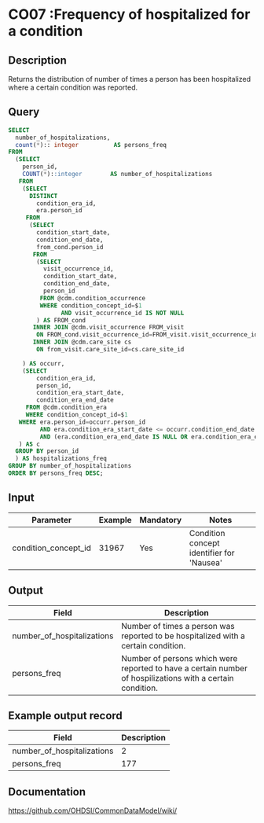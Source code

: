 <!---
Group:condition occurrence
Name:CO07 Frequency of hospitalized for a condition
Author:Patrick Ryan
CDM Version: 5.3
-->

# CO07 :Frequency of hospitalized for a condition

## Description
Returns the distribution of number of times a person has been hospitalized where a certain condition was reported.

## Query
```sql
SELECT
  number_of_hospitalizations,
  count(*):: integer          AS persons_freq
FROM 
  (SELECT
    person_id,
    COUNT(*)::integer        AS number_of_hospitalizations
   FROM 
    (SELECT 
      DISTINCT
        condition_era_id,
        era.person_id
     FROM 
      (SELECT
        condition_start_date,
        condition_end_date,
        from_cond.person_id
       FROM 
        (SELECT
          visit_occurrence_id,
          condition_start_date,
          condition_end_date,
          person_id
         FROM @cdm.condition_occurrence
         WHERE condition_concept_id=$1
               AND visit_occurrence_id IS NOT NULL
        ) AS FROM_cond
       INNER JOIN @cdm.visit_occurrence FROM_visit
        ON FROM_cond.visit_occurrence_id=FROM_visit.visit_occurrence_id
       INNER JOIN @cdm.care_site cs 
        ON from_visit.care_site_id=cs.care_site_id

    ) AS occurr,
    (SELECT
        condition_era_id,
        person_id,
        condition_era_start_date,
        condition_era_end_date
     FROM @cdm.condition_era
     WHERE condition_concept_id=$1
   WHERE era.person_id=occurr.person_id 
         AND era.condition_era_start_date <= occurr.condition_end_date 
         AND (era.condition_era_end_date IS NULL OR era.condition_era_end_date >= occurr.condition_start_date)
   ) AS c
  GROUP BY person_id
  ) AS hospitalizations_freq
GROUP BY number_of_hospitalizations
ORDER BY persons_freq DESC;
```

## Input

|  Parameter |  Example |  Mandatory |  Notes |
| --- | --- | --- | --- |
| condition_concept_id | 31967 | Yes | Condition concept identifier for 'Nausea' |

## Output

|  Field |  Description |
| --- | --- |
| number_of_hospitalizations | Number of times a person was reported to be hospitalized with a certain condition. |
| persons_freq | Number of persons which were reported to have a certain number of hospilizations with a certain condition. |

## Example output record

| Field |  Description |
| --- | --- |
| number_of_hospitalizations | 2 |
| persons_freq | 177 |


## Documentation
https://github.com/OHDSI/CommonDataModel/wiki/
